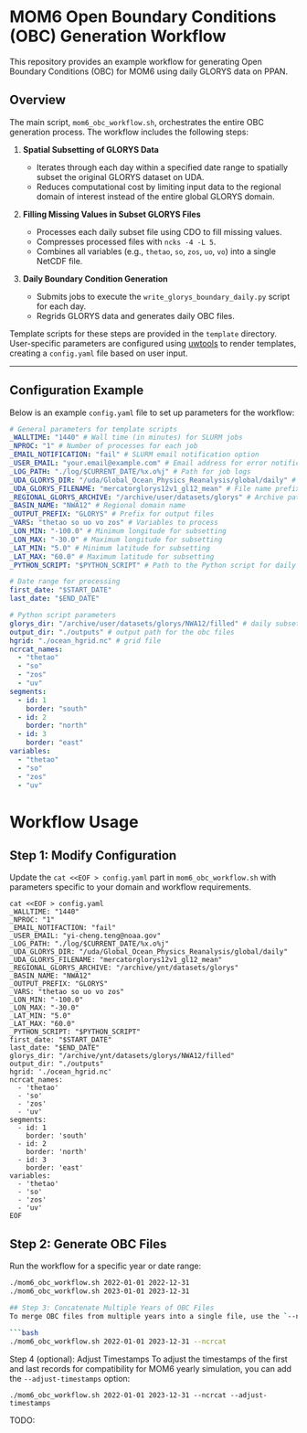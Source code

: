 # MOM6 Open Boundary Conditions (OBC) Generation Workflow

This repository provides an example workflow for generating Open Boundary Conditions (OBC) for MOM6 using daily GLORYS data on PPAN.

## Overview

The main script, `mom6_obc_workflow.sh`, orchestrates the entire OBC generation process. The workflow includes the following steps:

1. **Spatial Subsetting of GLORYS Data**  
   - Iterates through each day within a specified date range to spatially subset the original GLORYS dataset on UDA.  
   - Reduces computational cost by limiting input data to the regional domain of interest instead of the entire global GLORYS domain.

2. **Filling Missing Values in Subset GLORYS Files**  
   - Processes each daily subset file using CDO to fill missing values.  
   - Compresses processed files with `ncks -4 -L 5`.  
   - Combines all variables (e.g., `thetao`, `so`, `zos`, `uo`, `vo`) into a single NetCDF file.

3. **Daily Boundary Condition Generation**  
   - Submits jobs to execute the `write_glorys_boundary_daily.py` script for each day.  
   - Regrids GLORYS data and generates daily OBC files.

Template scripts for these steps are provided in the `template` directory. User-specific parameters are configured using [uwtools](https://github.com/ufs-community/uwtools) to render templates, creating a `config.yaml` file based on user input.

---

## Configuration Example

Below is an example `config.yaml` file to set up parameters for the workflow:

```yaml
# General parameters for template scripts
_WALLTIME: "1440" # Wall time (in minutes) for SLURM jobs
_NPROC: "1" # Number of processes for each job
_EMAIL_NOTIFICATION: "fail" # SLURM email notification option
_USER_EMAIL: "your.email@example.com" # Email address for error notifications
_LOG_PATH: "./log/$CURRENT_DATE/%x.o%j" # Path for job logs
_UDA_GLORYS_DIR: "/uda/Global_Ocean_Physics_Reanalysis/global/daily" # Path to original GLORYS data
_UDA_GLORYS_FILENAME: "mercatorglorys12v1_gl12_mean" # File name prefix for GLORYS data
_REGIONAL_GLORYS_ARCHIVE: "/archive/user/datasets/glorys" # Archive path for processed daily files
_BASIN_NAME: "NWA12" # Regional domain name
_OUTPUT_PREFIX: "GLORYS" # Prefix for output files
_VARS: "thetao so uo vo zos" # Variables to process
_LON_MIN: "-100.0" # Minimum longitude for subsetting
_LON_MAX: "-30.0" # Maximum longitude for subsetting
_LAT_MIN: "5.0" # Minimum latitude for subsetting
_LAT_MAX: "60.0" # Maximum latitude for subsetting
_PYTHON_SCRIPT: "$PYTHON_SCRIPT" # Path to the Python script for daily OBC generation

# Date range for processing
first_date: "$START_DATE"
last_date: "$END_DATE"

# Python script parameters
glorys_dir: "/archive/user/datasets/glorys/NWA12/filled" # daily subset of GLORYS DATA after filling NaN
output_dir: "./outputs" # output path for the obc files
hgrid: "./ocean_hgrid.nc" # grid file
ncrcat_names:
  - "thetao"
  - "so"
  - "zos"
  - "uv"
segments:
  - id: 1
    border: "south"
  - id: 2
    border: "north"
  - id: 3
    border: "east"
variables:
  - "thetao"
  - "so"
  - "zos"
  - "uv"
```

# Workflow Usage

## Step 1: Modify Configuration
Update the `cat <<EOF > config.yaml` part in `mom6_obc_workflow.sh` with parameters specific to your domain and workflow requirements.

```
cat <<EOF > config.yaml
_WALLTIME: "1440"
_NPROC: "1"
_EMAIL_NOTIFACTION: "fail"
_USER_EMAIL: "yi-cheng.teng@noaa.gov"
_LOG_PATH: "./log/$CURRENT_DATE/%x.o%j"
_UDA_GLORYS_DIR: "/uda/Global_Ocean_Physics_Reanalysis/global/daily"
_UDA_GLORYS_FILENAME: "mercatorglorys12v1_gl12_mean"
_REGIONAL_GLORYS_ARCHIVE: "/archive/ynt/datasets/glorys"
_BASIN_NAME: "NWA12"
_OUTPUT_PREFIX: "GLORYS"
_VARS: "thetao so uo vo zos"
_LON_MIN: "-100.0"
_LON_MAX: "-30.0"
_LAT_MIN: "5.0"
_LAT_MAX: "60.0"
_PYTHON_SCRIPT: "$PYTHON_SCRIPT"
first_date: "$START_DATE"
last_date: "$END_DATE"
glorys_dir: "/archive/ynt/datasets/glorys/NWA12/filled"
output_dir: "./outputs"
hgrid: './ocean_hgrid.nc'
ncrcat_names:
  - 'thetao'
  - 'so'
  - 'zos'
  - 'uv'
segments:
  - id: 1
    border: 'south'
  - id: 2
    border: 'north'
  - id: 3
    border: 'east'
variables:
  - 'thetao'
  - 'so'
  - 'zos'
  - 'uv'
EOF
```

## Step 2: Generate OBC Files
Run the workflow for a specific year or date range:

```bash
./mom6_obc_workflow.sh 2022-01-01 2022-12-31
./mom6_obc_workflow.sh 2023-01-01 2023-12-31

## Step 3: Concatenate Multiple Years of OBC Files
To merge OBC files from multiple years into a single file, use the `--ncrcat` option:

```bash
./mom6_obc_workflow.sh 2022-01-01 2023-12-31 --ncrcat
```

Step 4 (optional): Adjust Timestamps
To adjust the timestamps of the first and last records for compatibility for MOM6 yearly simulation, you can add the `--adjust-timestamps` option:
```
./mom6_obc_workflow.sh 2022-01-01 2023-12-31 --ncrcat --adjust-timestamps
``` 

TODO:
